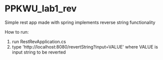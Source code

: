 # PPKWU_lab1_rev

Simple rest app made with spring implements reverse string functionality


How to run:

1. run RestRevApplication.cs
2. type 'http://localhost:8080/revertString?input=VALUE' where VALUE is input string to be reverted
